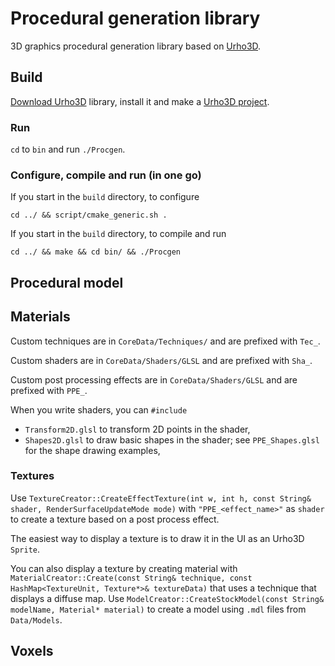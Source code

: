 # Procedural generation library

3D graphics procedural generation library based on [Urho3D](https://urho3d.github.io/).

## Build

[Download Urho3D](https://sourceforge.net/projects/urho3d/files/Urho3D/) library, install it and make a [Urho3D project](https://urho3d.github.io/documentation/1.7.1/_using_library.html).

### Run

`cd` to `bin` and run `./Procgen`.

### Configure, compile and run (in one go)

If you start in the `build` directory, to configure

```
cd ../ && script/cmake_generic.sh .
```

If you start in the `build` directory, to compile and run

```
cd ../ && make && cd bin/ && ./Procgen
```

## Procedural model

## Materials

Custom techniques are in `CoreData/Techniques/` and are prefixed with `Tec_`. 

Custom shaders are in `CoreData/Shaders/GLSL` and are prefixed with `Sha_`. 

Custom post processing effects are in `CoreData/Shaders/GLSL` and are prefixed with `PPE_`.

When you write shaders, you can `#include`
- `Transform2D.glsl` to transform 2D points in the shader,
- `Shapes2D.glsl` to draw basic shapes in the shader; see `PPE_Shapes.glsl` for the shape drawing examples,

### Textures

Use `TextureCreator::CreateEffectTexture(int w, int h, const String& shader, RenderSurfaceUpdateMode mode)` with `"PPE_<effect_name>"` as `shader` to create a texture based on a post process effect.

The easiest way to display a texture is to draw it in the UI as an Urho3D `Sprite`.

You can also display a texture by creating material with `MaterialCreator::Create(const String& technique, const HashMap<TextureUnit, Texture*>& textureData)` that uses a technique that displays a diffuse map. Use `ModelCreator::CreateStockModel(const String& modelName, Material* material)` to create a model using `.mdl` files from `Data/Models`.

## Voxels
